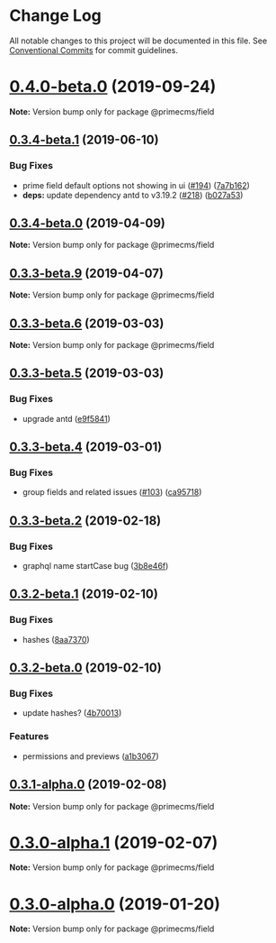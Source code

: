 # Change Log

All notable changes to this project will be documented in this file.
See [Conventional Commits](https://conventionalcommits.org) for commit guidelines.

# [0.4.0-beta.0](https://github.com/birkir/prime/tree/master/packages/prime-field/compare/v0.3.4-beta.1...v0.4.0-beta.0) (2019-09-24)

**Note:** Version bump only for package @primecms/field

## [0.3.4-beta.1](https://github.com/birkir/prime/tree/master/packages/prime-field/compare/v0.3.4-beta.0...v0.3.4-beta.1) (2019-06-10)

### Bug Fixes

- prime field default options not showing in ui ([#194](https://github.com/birkir/prime/tree/master/packages/prime-field/issues/194)) ([7a7b162](https://github.com/birkir/prime/tree/master/packages/prime-field/commit/7a7b162))
- **deps:** update dependency antd to v3.19.2 ([#218](https://github.com/birkir/prime/tree/master/packages/prime-field/issues/218)) ([b027a53](https://github.com/birkir/prime/tree/master/packages/prime-field/commit/b027a53))

## [0.3.4-beta.0](https://github.com/birkir/prime/tree/master/packages/prime-field/compare/v0.3.3-beta.9...v0.3.4-beta.0) (2019-04-09)

**Note:** Version bump only for package @primecms/field

## [0.3.3-beta.9](https://github.com/birkir/prime/tree/master/packages/prime-field/compare/v0.3.3-beta.8...v0.3.3-beta.9) (2019-04-07)

**Note:** Version bump only for package @primecms/field

## [0.3.3-beta.6](https://github.com/birkir/prime/tree/master/packages/prime-field/compare/v0.3.3-beta.5...v0.3.3-beta.6) (2019-03-03)

**Note:** Version bump only for package @primecms/field

## [0.3.3-beta.5](https://github.com/birkir/prime/tree/master/packages/prime-field/compare/v0.3.3-beta.4...v0.3.3-beta.5) (2019-03-03)

### Bug Fixes

- upgrade antd ([e9f5841](https://github.com/birkir/prime/tree/master/packages/prime-field/commit/e9f5841))

## [0.3.3-beta.4](https://github.com/birkir/prime/tree/master/packages/prime-field/compare/v0.3.3-beta.3...v0.3.3-beta.4) (2019-03-01)

### Bug Fixes

- group fields and related issues ([#103](https://github.com/birkir/prime/tree/master/packages/prime-field/issues/103)) ([ca95718](https://github.com/birkir/prime/tree/master/packages/prime-field/commit/ca95718))

## [0.3.3-beta.2](https://github.com/birkir/prime/tree/master/packages/prime-field/compare/v0.3.3-beta.1...v0.3.3-beta.2) (2019-02-18)

### Bug Fixes

- graphql name startCase bug ([3b8e46f](https://github.com/birkir/prime/tree/master/packages/prime-field/commit/3b8e46f))

## [0.3.2-beta.1](https://github.com/birkir/prime/tree/master/packages/prime-field/compare/v0.3.2-beta.0...v0.3.2-beta.1) (2019-02-10)

### Bug Fixes

- hashes ([8aa7370](https://github.com/birkir/prime/tree/master/packages/prime-field/commit/8aa7370))

## [0.3.2-beta.0](https://github.com/birkir/prime/tree/master/packages/prime-field/compare/v0.3.1-alpha.0...v0.3.2-beta.0) (2019-02-10)

### Bug Fixes

- update hashes? ([4b70013](https://github.com/birkir/prime/tree/master/packages/prime-field/commit/4b70013))

### Features

- permissions and previews ([a1b3067](https://github.com/birkir/prime/tree/master/packages/prime-field/commit/a1b3067))

## [0.3.1-alpha.0](https://github.com/birkir/prime/tree/master/packages/prime-field/compare/v0.3.0-alpha.5...v0.3.1-alpha.0) (2019-02-08)

**Note:** Version bump only for package @primecms/field

# [0.3.0-alpha.1](https://github.com/birkir/prime/tree/master/packages/prime-field/compare/v0.3.0-alpha.0...v0.3.0-alpha.1) (2019-02-07)

**Note:** Version bump only for package @primecms/field

# [0.3.0-alpha.0](https://github.com/birkir/prime/tree/master/packages/prime-field/compare/v0.2.21...v0.3.0-alpha.0) (2019-01-20)

**Note:** Version bump only for package @primecms/field
